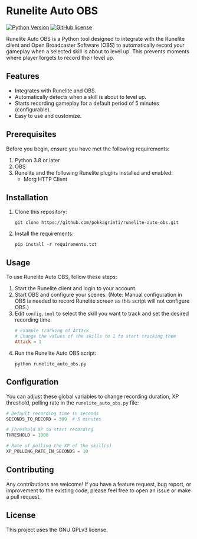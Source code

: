 # Runelite Auto OBS

[![Python Version](https://img.shields.io/badge/python-3.8-blue.svg)](https://www.python.org/downloads/release/python-380/)
[![GitHub license](https://img.shields.io/badge/license-GPLv3-blue.svg)](LICENSE)

Runelite Auto OBS is a Python tool designed to integrate with the Runelite client and Open Broadcaster Software (OBS) to automatically record your gameplay when a selected skill is about to level up. This prevents moments where player forgets to record their level up.

## Features

- Integrates with Runelite and OBS.
- Automatically detects when a skill is about to level up.
- Starts recording gameplay for a default period of 5 minutes (configurable).
- Easy to use and customize.

## Prerequisites

Before you begin, ensure you have met the following requirements:

1. Python 3.8 or later
2. OBS
3. Runelite and the following Runelite plugins installed and enabled:
   - Morg HTTP Client

## Installation

1. Clone this repository:
    ```
    git clone https://github.com/pokkagrinti/runelite-auto-obs.git
    ```
2. Install the requirements:
    ```
    pip install -r requirements.txt
    ```

## Usage

To use Runelite Auto OBS, follow these steps:

1. Start the Runelite client and login to your account.
2. Start OBS and configure your scenes. (Note: Manual configuration in OBS is needed to record Runelite screen as this script will not configure OBS.)
3. Edit `config.toml` to select the skill you want to track and set the desired recording time.
    ```toml
    # Example tracking of Attack
    # Change the values of the skills to 1 to start tracking them
    Attack = 1
    ```
4. Run the Runelite Auto OBS script:
    ```
    python runelite_auto_obs.py
    ```

    
## Configuration

You can adjust these global variables to change recording duration, XP threshold, polling rate in the `runelite_auto_obs.py` file:

```python
# Default recording time in seconds
SECONDS_TO_RECORD = 300  # 5 minutes

# Threshold XP to start recording 
THRESHOLD = 1000

# Rate of polling the XP of the skill(s)
XP_POLLING_RATE_IN_SECONDS = 10
```


## Contributing
Any contributions are welcome! If you have a feature request, bug report, or improvement to the existing code, please feel free to open an issue or make a pull request.

## License
This project uses the GNU GPLv3 license.
